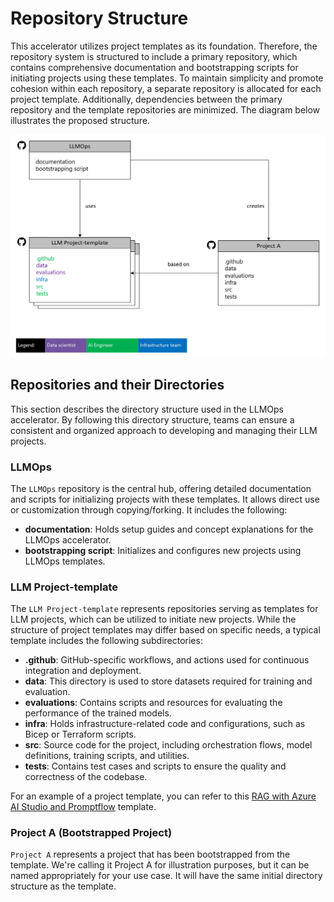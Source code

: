 # Repository Structure

This accelerator utilizes project templates as its foundation. Therefore, the repository system is structured to include a primary repository, which contains comprehensive documentation and bootstrapping scripts for initiating projects using these templates. To maintain simplicity and promote cohesion within each repository, a separate repository is allocated for each project template. Additionally, dependencies between the primary repository and the template repositories are minimized. The diagram below illustrates the proposed structure.

![Header](../media/git_workflow_repository_structure.png)

## Repositories and their Directories

This section describes the directory structure used in the LLMOps accelerator. By following this directory structure, teams can ensure a consistent and organized approach to developing and managing their LLM projects.

### LLMOps

The `LLMOps` repository is the central hub, offering detailed documentation and scripts for initializing projects with these templates. It allows direct use or customization through copying/forking. It includes the following:

- **documentation**: Holds setup guides and concept explanations for the LLMOps accelerator.
- **bootstrapping script**: Initializes and configures new projects using LLMOps templates.

### LLM Project-template

The `LLM Project-template` represents repositories serving as templates for LLM projects, which can be utilized to initiate new projects. While the structure of project templates may differ based on specific needs, a typical template includes the following subdirectories:

- **.github**: GitHub-specific workflows, and actions used for continuous integration and deployment.
- **data**: This directory is used to store datasets required for training and evaluation.
- **evaluations**: Contains scripts and resources for evaluating the performance of the trained models.
- **infra**: Holds infrastructure-related code and configurations, such as Bicep or Terraform scripts.
- **src**: Source code for the project, including orchestration flows, model definitions, training scripts, and utilities.
- **tests**: Contains test cases and scripts to ensure the quality and correctness of the codebase.

For an example of a project template, you can refer to this [RAG with Azure AI Studio and Promptflow](https://github.com/azure/llmops-project-template) template.

### Project A (Bootstrapped Project)

`Project A` represents a project that has been bootstrapped from the template. We're calling it Project A for illustration purposes, but it can be named appropriately for your use case. It will have the same initial directory structure as the template.